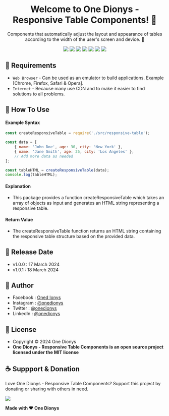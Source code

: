 <h1 align="center">Welcome to One Dionys - Responsive Table Components! 👋 </h1>

<p align="center">Components that automatically adjust the layout and appearance of tables according to the width of the user's screen and device. 💖 </p>

<p align="center">
<img src="https://img.shields.io/github/contributors/onedionys/onedionys-responsive-table-components?style=flat-square">
<img src="https://img.shields.io/github/issues/onedionys/onedionys-responsive-table-components?style=flat-square">
<img src="https://img.shields.io/github/stars/onedionys/onedionys-responsive-table-components?style=flat-square"> 
<img src="https://img.shields.io/github/forks/onedionys/onedionys-responsive-table-components?style=flat-square">
<img src="https://img.shields.io/github/last-commit/onedionys/onedionys-responsive-table-components.svg?style=flat-square">
<img src="https://img.shields.io/github/languages/code-size/onedionys/onedionys-responsive-table-components?style=flat-square">
<img src="https://img.shields.io/github/license/onedionys/onedionys-responsive-table-components?style=flat-square">
</p>

## 💾 Requirements

* `Web Browser` - Can be used as an emulator to build applications. Example [Chrome, Firefox, Safari & Opera].
* `Internet` - Because many use CDN and to make it easier to find solutions to all problems.

## 🎯 How To Use

#### Example Syntax

```javascript
const createResponsiveTable = require('./src/responsive-table');

const data = [
    { name: 'John Doe', age: 30, city: 'New York' },
    { name: 'Jane Smith', age: 25, city: 'Los Angeles' },
    // Add more data as needed
];

const tableHTML = createResponsiveTable(data);
console.log(tableHTML);
```

#### Explanation

* This package provides a function createResponsiveTable which takes an array of objects as input and generates an HTML string representing a responsive table.

#### Return Value

* The createResponsiveTable function returns an HTML string containing the responsive table structure based on the provided data.

## 📆 Release Date

* v1.0.0 : 17 March 2024
* v1.0.1 : 18 March 2024

## 🧑 Author

* Facebook : <a href="https://www.facebook.com/theonedionys"> Oned Ionys</a>
* Instagram : <a href="https://www.instagram.com/onedionys/"> @onedionys</a>
* Twitter : <a href="https://twitter.com/onedionys"> @onedionys</a>
* LinkedIn :  <a href="https://www.linkedin.com/in/onedionys/"> @onedionys</a>

## 📝 License

* Copyright © 2024 One Dionys
* **One Dionys - Responsive Table Components is an open source project licensed under the MIT license**

## ☕️ Suppport & Donation

Love One Dionys - Responsive Table Components? Support this project by donating or sharing with others in need.

<a href="https://www.buymeacoffee.com/onedionys"><img src="https://img.shields.io/badge/Buy_Me_A_Coffee-FFDD00?style=for-the-badge&logo=buy-me-a-coffee&logoColor=black"/> </a>

**Made with ❤️ One Dionys**
